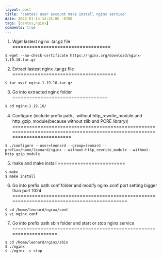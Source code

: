 ```yaml
---
layout: post
title: "centos7 user account make install nginx service"
date: 2022-01-14 14:25:06 -0700
tags: [centos,nginx]
comments: true
---
```


1. Wget lastest nginx .tar.gz file
===================================
```
$ wget --no-check-certificate https://nginx.org/download/nginx-1.19.10.tar.gz
```

2. Extract lastest nginx .tar.gz file
=====================================
```
$ tar xvzf nginx-1.19.10.tar.gz
```

3. Go into extracted nginx folder
==================================
```
$ cd nginx-1.19.10/
```

4. Configure (include prefix path、without http_rewrite_module and http_gzip_module(because without zlib and PCRE library))
===========================================================================================================================
```
$ ./configure --user=leonard --group=leonard --prefix=/home/leonard/nginx --without-http_rewrite_module --without-http_gzip_module
```

5. make and make install
========================
```
$ make
$ make install
```

6. Go into prefix path conf folder and modify nginx.conf port setting bigger than port 1024
============================================================================================
```
$ cd /home/leonard/nginx/conf
$ vi nginx.conf
```

7. Go into prefix path sbin folder and start or stop nginx service
===================================================================
```
$ cd /home/leonard/nginx/sbin
$ ./nginx
$ ./nginx -s stop
```